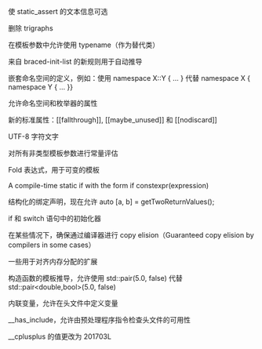 使 static_assert 的文本信息可选

删除 trigraphs

在模板参数中允许使用 typename（作为替代类）

来自 braced-init-list 的新规则用于自动推导

嵌套命名空间的定义，例如：使用 namespace X::Y { … } 代替 namespace X { namespace Y { … }}

允许命名空间和枚举器的属性

新的标准属性：[[fallthrough]], [[maybe_unused]] 和 [[nodiscard]]

UTF-8 字符文字

对所有非类型模板参数进行常量评估

Fold 表达式，用于可变的模板

A compile-time static if with the form if constexpr(expression)

结构化的绑定声明，现在允许 auto [a, b] = getTwoReturnValues();

if 和 switch 语句中的初始化器

在某些情况下，确保通过编译器进行 copy elision（Guaranteed copy elision by compilers in some cases）

一些用于对齐内存分配的扩展

构造函数的模板推导，允许使用 std::pair(5.0, false) 代替 std::pair<double,bool>(5.0, false)

内联变量，允许在头文件中定义变量

__has_include，允许由预处理程序指令检查头文件的可用性

__cplusplus 的值更改为 201703L
